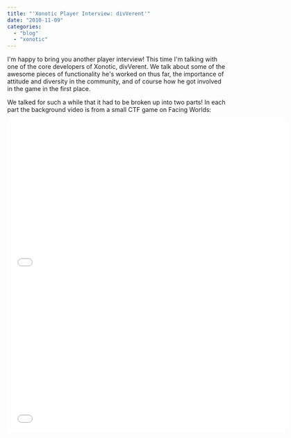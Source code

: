 ```yaml
---
title: "'Xonotic Player Interview: divVerent'"
date: "2010-11-09"
categories: 
  - "blog"
  - "xonotic"
---
```

I'm happy to bring you another player interview! This time I'm talking with one of the core developers of Xonotic, divVerent. We talk about some of the awesome pieces of functionality he's worked on thus far, the importance of attitude and diversity in the community, and of course how he got involved in the game in the first place.

We talked for such a while that it had to be broken up into two parts! In each part the background video is from a small CTF game on Facing Worlds:

<iframe width="640" height="360" src="//www.youtube-nocookie.com/embed/0hnJDagPZyE" frameborder="0" allowfullscreen></iframe>

<iframe width="640" height="360" src="//www.youtube-nocookie.com/embed/56bn8q2xJAo?list=PL2E21F511C4D21C43" frameborder="0" allowfullscreen></iframe>

